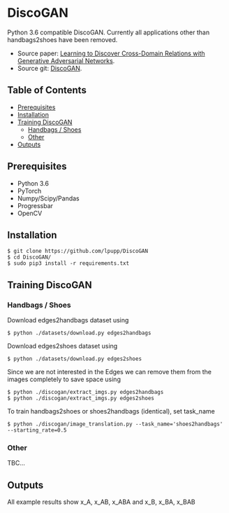 DiscoGAN
=========================================

Python 3.6 compatible DiscoGAN. Currently all applications other than handbags2shoes have been removed.
  * Source paper: [Learning to Discover Cross-Domain Relations
with Generative Adversarial Networks](https://arxiv.org/pdf/1703.05192.pdf).
  * Source git: [DiscoGAN](https://github.com/SKTBrain/DiscoGAN).

Table of Contents
-------------
  * [Prerequisites](#prerequisites)
  * [Installation](#installation)
  * [Training DiscoGAN](#trainingdiscogan)
    + [Handbags / Shoes](#h2s)
    + [Other](#other)
  * [Outputs](#outputs)

Prerequisites
-------------
   - Python 3.6
   - PyTorch
   - Numpy/Scipy/Pandas
   - Progressbar
   - OpenCV
   
Installation
-------------
    $ git clone https://github.com/lpupp/DiscoGAN
    $ cd DiscoGAN/
    $ sudo pip3 install -r requirements.txt

Training DiscoGAN
----------------
### Handbags / Shoes
Download edges2handbags dataset using 

    $ python ./datasets/download.py edges2handbags

Download edges2shoes dataset using 

    $ python ./datasets/download.py edges2shoes

Since we are not interested in the Edges we can remove them from the images completely to save space using

    $ python ./discogan/extract_imgs.py edges2handbags
    $ python ./discogan/extract_imgs.py edges2shoes

To train handbags2shoes or shoes2handbags (identical), set task_name

    $ python ./discogan/image_translation.py --task_name='shoes2handbags' --starting_rate=0.5

### Other
TBC...

Outputs
-------------
All example results show x_A, x_AB, x_ABA and x_B, x_BA, x_BAB
